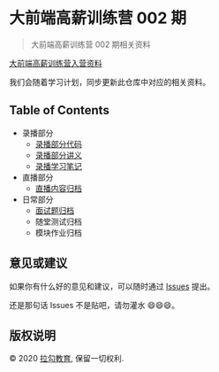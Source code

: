 # 大前端高薪训练营 002 期

> 大前端高薪训练营 002 期相关资料

[大前端高薪训练营入营资料](prepare)

我们会随着学习计划，同步更新此仓库中对应的相关资料。

## Table of Contents

- 录播部分
  + [录播部分代码](code)
  + [录播部分讲义](handout)
  + [录播学习笔记](note)
- 直播部分
  + [直播内容归档](live)
- 日常部分
  + [面试题归档](interview)
  + 随堂测试归档
  + 模块作业归档

## 意见或建议

如果你有什么好的意见和建议，可以随时通过 [Issues](issues) 提出。

还是那句话 Issues 不是贴吧，请勿灌水 😄😄😄。

## 版权说明

&copy; 2020 [拉勾教育](https://kaiwu.lagou.com), 保留一切权利.
